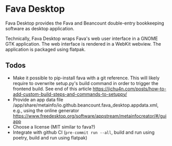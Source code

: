 # Fava Desktop

Fava Desktop provides the Fava and Beancount double-entry bookkeeping software as desktop application.

Technically, Fava Desktop wraps Fava's web user interface in a GNOME GTK application. The web interface is rendered in a WebKit webview. The application is packaged using flatpak.


## Todos

* Make it possible to pip-install fava with a git reference. This will likely require to overwrite setup.py's build command in order to trigger the frontend build. See end of this article https://jichu4n.com/posts/how-to-add-custom-build-steps-and-commands-to-setuppy/
* Provide an app data file /app/share/metainfo/io.github.beancount.fava_desktop.appdata.xml, e.g., using the online generator https://www.freedesktop.org/software/appstream/metainfocreator/#/guiapp
* Choose a license (MIT similar to fava?)
* Integrate with github CI (`pre-commit run --all`, build and run using poetry, build and run using flatpak)
